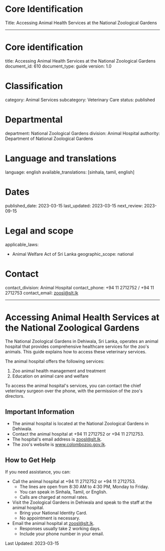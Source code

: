 # Core Identification
Title: Accessing Animal Health Services at the National Zoological Gardens

---
# Core identification
title: Accessing Animal Health Services at the National Zoological Gardens
document_id: 610
document_type: guide
version: 1.0

# Classification
category: Animal Services
subcategory: Veterinary Care
status: published

# Departmental
department: National Zoological Gardens
division: Animal Hospital
authority: Department of National Zoological Gardens

# Language and translations
language: english
available_translations: [sinhala, tamil, english]

# Dates
published_date: 2023-03-15
last_updated: 2023-03-15
next_review: 2023-09-15

# Legal and scope
applicable_laws:
 - Animal Welfare Act of Sri Lanka
geographic_scope: national

# Contact
contact_division: Animal Hospital
contact_phone: +94 11 2712752 / +94 11 2712753
contact_email: zoosl@slt.lk

---

# Accessing Animal Health Services at the National Zoological Gardens

The National Zoological Gardens in Dehiwala, Sri Lanka, operates an animal hospital that provides comprehensive healthcare services for the zoo's animals. This guide explains how to access these veterinary services.

The animal hospital offers the following services:

1. Zoo animal health management and treatment
2. Education on animal care and welfare

To access the animal hospital's services, you can contact the chief veterinary surgeon over the phone, with the permission of the zoo's directors.

## Important Information

- The animal hospital is located at the National Zoological Gardens in Dehiwala.
- Contact the animal hospital at +94 11 2712752 or +94 11 2712753.
- The hospital's email address is zoosl@slt.lk.
- The zoo's website is www.colombozoo.gov.lk.

## How to Get Help

If you need assistance, you can:

- Call the animal hospital at +94 11 2712752 or +94 11 2712753.
    - The lines are open from 8:30 AM to 4:30 PM, Monday to Friday.
    - You can speak in Sinhala, Tamil, or English.
    - Calls are charged at normal rates.
- Visit the Zoological Gardens in Dehiwala and speak to the staff at the animal hospital.
    - Bring your National Identity Card.
    - No appointment is necessary.
- Email the animal hospital at zoosl@slt.lk.
    - Responses usually take 2 working days.
    - Include your phone number in your email.

Last Updated: 2023-03-15